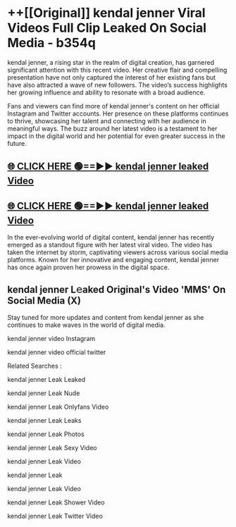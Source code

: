 # ++[[Original]] kendal jenner Viral Videos Full Clip Leaked On Social Media - b354q<br>

kendal jenner, a rising star in the realm of digital creation, has garnered significant attention with this recent video. Her creative flair and compelling presentation have not only captured the interest of her existing fans but have also attracted a wave of new followers. The video’s success highlights her growing influence and ability to resonate with a broad audience.

Fans and viewers can find more of kendal jenner's content on her official Instagram and Twitter accounts. Her presence on these platforms continues to thrive, showcasing her talent and connecting with her audience in meaningful ways. The buzz around her latest video is a testament to her impact in the digital world and her potential for even greater success in the future.


## [🌐 CLICK HERE 🟢==►► kendal jenner leaked Video ](https://onlyclips.site?title=kendal_jenner&ref=git)

## [🌐 CLICK HERE 🟢==►► kendal jenner leaked Video ](https://onlyclips.site?title=kendal_jenner&ref=git)


In the ever-evolving world of digital content, kendal jenner has recently emerged as a standout figure with her latest viral video. The video has taken the internet by storm, captivating viewers across various social media platforms. Known for her innovative and engaging content, kendal jenner has once again proven her prowess in the digital space.



## kendal jenner L𝚎aked Original's Video 'MMS' On Social Media (X)


Stay tuned for more updates and content from kendal jenner as she continues to make waves in the world of digital media.

kendal jenner video Instagram

kendal jenner video official twitter


Related Searches :

kendal jenner Leak Leaked

kendal jenner Leak Nude

kendal jenner Leak Onlyfans Video

kendal jenner Leak Leaks

kendal jenner Leak Photos

kendal jenner Leak Sexy Video

kendal jenner Leak Video

kendal jenner Leak

kendal jenner Leak Video

kendal jenner Leak Shower Video

kendal jenner Leak Twitter Video

